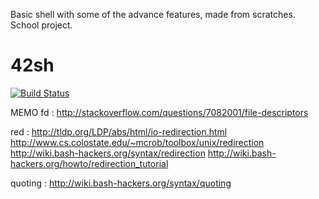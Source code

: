 Basic shell with some of the advance features, made from scratches. School project.

# 42sh
[![Build Status](https://travis-ci.org/Arigowin/42sh.svg?branch=master)](https://travis-ci.org/Arigowin/42sh)

MEMO
fd : 
http://stackoverflow.com/questions/7082001/file-descriptors

red : 
http://tldp.org/LDP/abs/html/io-redirection.html
http://www.cs.colostate.edu/~mcrob/toolbox/unix/redirection
http://wiki.bash-hackers.org/syntax/redirection
http://wiki.bash-hackers.org/howto/redirection_tutorial

quoting : 
http://wiki.bash-hackers.org/syntax/quoting


